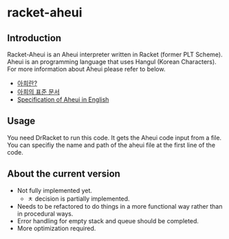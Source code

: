 # racket-aheui

## Introduction

Racket-Aheui is an Aheui interpreter written in Racket (former PLT Scheme). Aheui is an programming language that uses Hangul (Korean Characters). For more information about Aheui please refer to below.

* [아희란?](http://puzzlet.springnote.com/pages/219150)
* [아희의 표준 문서](http://puzzlet.springnote.com/pages/219209)
* [Specification of Aheui in English](http://puzzlet.springnote.com/pages/219154)

## Usage

You need DrRacket to run this code. It gets the Aheui code input from a file. You can specifiy the name and path of the aheui file at the first line of the code.

## About the current version

* Not fully implemented yet.
	* ㅊ decision is partially implemented.
* Needs to be refactored to do things in a more functional way rather than in procedural ways.
* Error handling for empty stack and queue should be completed.
* More optimization required.
